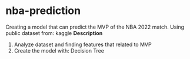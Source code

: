 # nba-prediction
Creating a model that can predict the MVP of the NBA 2022 match. Using public dataset from: kaggle
**Description**
1. Analyze dataset and finding features that related to MVP
2. Create the model with: Decision Tree
